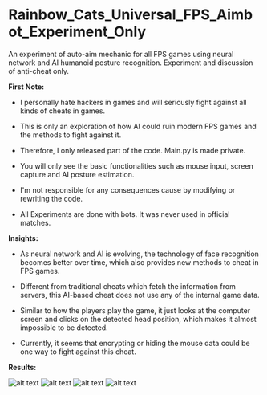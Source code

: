 # Rainbow_Cats_Universal_FPS_Aimbot_Experiment_Only
An experiment of auto-aim mechanic for all FPS games using neural network and AI humanoid posture recognition. Experiment and discussion of anti-cheat only.

<b>First Note:</b>

- I personally hate hackers in games and will seriously fight against all kinds of cheats in games.

- This is only an exploration of how AI could ruin modern FPS games and the methods to fight against it. 

- Therefore, I only released part of the code. Main.py is made private. 

- You will only see the basic functionalities such as mouse input, screen capture and AI posture estimation. 

- I'm not responsible for any consequences cause by modifying or rewriting the code.

- All Experiments are done with bots. It was never used in official matches.

<b>Insights:</b>

- As neural network and AI is evolving, the technology of face recognition becomes better over time, which also provides new methods to cheat in FPS games.

- Different from traditional cheats which fetch the information from servers, this AI-based cheat does not use any of the internal game data.

- Similar to how the players play the game, it just looks at the computer screen and clicks on the detected head position, which makes it almost impossible to be detected.

- Currently, it seems that encrypting or hiding the mouse data could be one way to fight against this cheat.

<b>Results:</b>

![alt text](https://github.com/UxxHans/Rainbow_Cats_Universal_FPS_Aimbot_Experiment_Only/blob/main/Introduction/Demostration%2001.gif)
![alt text](https://github.com/UxxHans/Rainbow_Cats_Universal_FPS_Aimbot_Experiment_Only/blob/main/Introduction/Demostration%2000.gif)
![alt text](https://github.com/UxxHans/Rainbow_Cats_Universal_FPS_Aimbot_Experiment_Only/blob/main/Introduction/Demostration%2002.gif)
![alt text](https://github.com/UxxHans/Rainbow_Cats_Universal_FPS_Aimbot_Experiment_Only/blob/main/Introduction/Demostration%2003.gif)


